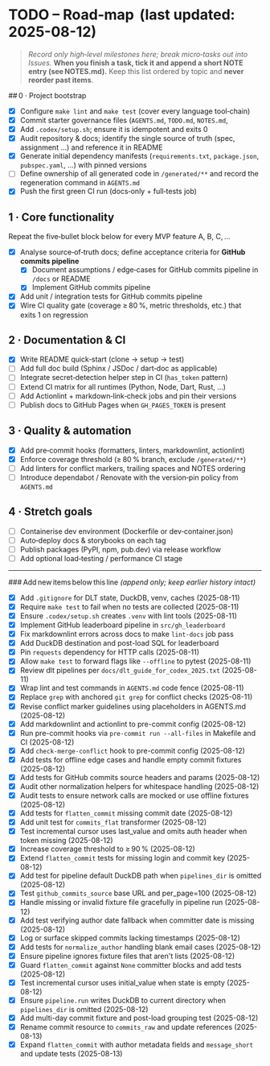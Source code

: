 # TODO – Road‑map  (last updated: 2025-08-12)

> *Record only high‑level milestones here; break micro‑tasks out into Issues.*
> **When you finish a task, tick it and append a short NOTE entry
> (see NOTES.md).**
> Keep this list ordered by topic and **never reorder past items**.

## 0 · Project bootstrap
- [x] Configure `make lint` and `make test` (cover every language tool‑chain)
- [x] Commit starter governance files (`AGENTS.md`, `TODO.md`, `NOTES.md`,
- [x] Add `.codex/setup.sh`; ensure it is idempotent and exits 0
- [x] Audit repository & docs; identify the single source of truth
       (spec, assignment …) and reference it in README
- [x] Generate initial dependency manifests (`requirements.txt`,
      `package.json`, `pubspec.yaml`, …) with pinned versions
- [ ] Define ownership of all generated code in `/generated/**` and record the
      regeneration command in `AGENTS.md`
- [x] Push the first green CI run (docs‑only + full‑tests job)

## 1 · Core functionality

Repeat the five‑bullet block below for every MVP feature A, B, C, …

- [x] Analyse source‑of‑truth docs; define acceptance criteria for
      **GitHub commits pipeline**
  - [x] Document assumptions / edge‑cases for GitHub commits pipeline in
    `/docs` or README
  - [x] Implement GitHub commits pipeline
- [x] Add unit / integration tests for GitHub commits pipeline
- [x] Wire CI quality gate (coverage ≥ 80 %, metric thresholds, etc.) that
      exits 1 on regression

## 2 · Documentation & CI

- [x] Write README quick‑start (clone → setup → test)
- [ ] Add full doc build (Sphinx / JSDoc / dart‑doc as applicable)
- [ ] Integrate secret‑detection helper step in CI (`has_token` pattern)
- [ ] Extend CI matrix for all runtimes (Python, Node, Dart, Rust, …)
- [ ] Add Actionlint + markdown‑link‑check jobs and pin their versions
- [ ] Publish docs to GitHub Pages when `GH_PAGES_TOKEN` is present

## 3 · Quality & automation

- [x] Add pre‑commit hooks (formatters, linters, markdownlint, actionlint)
- [x] Enforce coverage threshold (≥ 80 % branch, exclude `/generated/**`)
- [ ] Add linters for conflict markers, trailing spaces and NOTES ordering
- [ ] Introduce dependabot / Renovate with the version‑pin policy from
      `AGENTS.md`

## 4 · Stretch goals

- [ ] Containerise dev environment (Dockerfile or dev‑container.json)
- [ ] Auto‑deploy docs & storybooks on each tag
- [ ] Publish packages (PyPI, npm, pub.dev) via release workflow
- [ ] Add optional load‑testing / performance CI stage

---

### Add new items below this line
*(append only; keep earlier history intact)*
- [x] Add `.gitignore` for DLT state, DuckDB, venv, caches (2025-08-11)
- [x] Require `make test` to fail when no tests are collected (2025-08-11)
- [x] Ensure `.codex/setup.sh` creates `.venv` with lint tools (2025-08-11)
- [x] Implement GitHub leaderboard pipeline in `src/gh_leaderboard`
- [x] Fix markdownlint errors across docs to make `lint-docs` job pass
- [x] Add DuckDB destination and post-load SQL for leaderboard
- [x] Pin `requests` dependency for HTTP calls (2025-08-11)
- [x] Allow `make test` to forward flags like `--offline` to pytest (2025-08-11)
- [x] Review dlt pipelines per `docs/dlt_guide_for_codex_2025.txt` (2025-08-11)
- [x] Wrap lint and test commands in `AGENTS.md` code fence (2025-08-11)
- [x] Replace `grep` with anchored `git grep` for conflict checks (2025-08-11)
- [x] Revise conflict marker guidelines using placeholders in AGENTS.md (2025-08-12)
- [x] Add markdownlint and actionlint to pre-commit config (2025-08-12)
- [x] Run pre-commit hooks via `pre-commit run --all-files` in Makefile and CI
      (2025-08-12)
- [x] Add `check-merge-conflict` hook to pre-commit config (2025-08-12)
- [x] Add tests for offline edge cases and handle empty commit fixtures
      (2025-08-12)
- [x] Add tests for GitHub commits source headers and params (2025-08-12)
- [x] Audit other normalization helpers for whitespace handling (2025-08-12)
- [x] Audit tests to ensure network calls are mocked or use offline fixtures (2025-08-12)
- [x] Add tests for `flatten_commit` missing commit date (2025-08-12)
- [x] Add unit test for `commits_flat` transformer (2025-08-12)
- [x] Test incremental cursor uses last_value and omits auth header
when token missing (2025-08-12)
- [x] Increase coverage threshold to ≥ 90 % (2025-08-12)
- [x] Extend `flatten_commit` tests for missing login and commit key (2025-08-12)
- [x] Add test for pipeline default DuckDB path when `pipelines_dir` is omitted (2025-08-12)
- [x] Test `github_commits_source` base URL and per_page=100 (2025-08-12)
- [x] Handle missing or invalid fixture file gracefully in pipeline run (2025-08-12)
- [x] Add test verifying author date fallback when committer date is missing
      (2025-08-12)
- [x] Log or surface skipped commits lacking timestamps (2025-08-12)
- [x] Add tests for `normalize_author` handling blank email cases (2025-08-12)
- [x] Ensure pipeline ignores fixture files that aren't lists (2025-08-12)
- [x] Guard `flatten_commit` against `None` committer blocks and add tests (2025-08-12)
- [x] Test incremental cursor uses initial_value when state is empty (2025-08-12)
- [x] Ensure `pipeline.run` writes DuckDB to current directory when `pipelines_dir` is omitted (2025-08-12)
- [x] Add multi-day commit fixture and post-load grouping test (2025-08-12)
- [x] Rename commit resource to `commits_raw` and update references (2025-08-13)
- [x] Expand `flatten_commit` with author metadata fields and `message_short` and update tests (2025-08-13)
